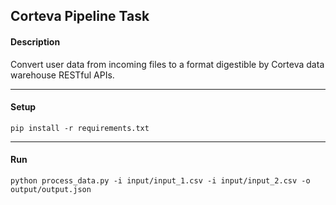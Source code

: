 Corteva Pipeline Task
---
#### Description
Convert user data from incoming files to a format digestible by Corteva data warehouse RESTful APIs.

---
#### Setup
```batch
pip install -r requirements.txt
```
---
#### Run
```batch
python process_data.py -i input/input_1.csv -i input/input_2.csv -o output/output.json
```